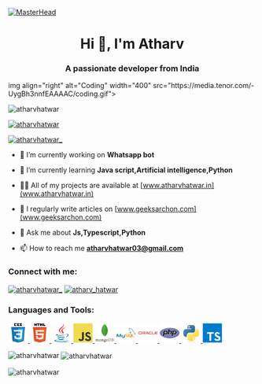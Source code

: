 [![MasterHead](https://wallpapercave.com/wp/wp7080156.jpg)](https://www.atharvhatwar.in)
<h1 align="center">Hi 👋, I'm Atharv</h1>
<h3 align="center">A passionate developer from India</h3>
img align="right" alt="Coding" width="400" src="https://media.tenor.com/-UygBh3nnfEAAAAC/coding.gif">

<p align="left"> <img src="https://komarev.com/ghpvc/?username=atharvhatwar&label=Profile%20views&color=0e75b6&style=flat" alt="atharvhatwar" /> </p>

<p align="left"> <a href="https://github.com/ryo-ma/github-profile-trophy"><img src="https://github-profile-trophy.vercel.app/?username=atharvhatwar" alt="atharvhatwar" /></a> </p>

<p align="left"> <a href="https://twitter.com/atharvhatwar_" target="blank"><img src="https://img.shields.io/twitter/follow/atharvhatwar_?logo=twitter&style=for-the-badge" alt="atharvhatwar_" /></a> </p>

- 🔭 I’m currently working on **Whatsapp bot**

- 🌱 I’m currently learning **Java script,Artificial intelligence,Python**

- 👨‍💻 All of my projects are available at [www.atharvhatwar.in](www.atharvhatwar.in)

- 📝 I regularly write articles on [www.geeksarchon.com](www.geeksarchon.com)

- 💬 Ask me about **Js,Typescript,Python**

- 📫 How to reach me **atharvhatwar03@gmail.com**

<h3 align="left">Connect with me:</h3>
<p align="left">
<a href="https://twitter.com/atharvhatwar_" target="blank"><img align="center" src="https://raw.githubusercontent.com/rahuldkjain/github-profile-readme-generator/master/src/images/icons/Social/twitter.svg" alt="atharvhatwar_" height="30" width="40" /></a>
<a href="https://instagram.com/atharv_hatwar" target="blank"><img align="center" src="https://raw.githubusercontent.com/rahuldkjain/github-profile-readme-generator/master/src/images/icons/Social/instagram.svg" alt="atharv_hatwar" height="30" width="40" /></a>
</p>

<h3 align="left">Languages and Tools:</h3>
<p align="left"> <a href="https://www.w3schools.com/css/" target="_blank" rel="noreferrer"> <img src="https://raw.githubusercontent.com/devicons/devicon/master/icons/css3/css3-original-wordmark.svg" alt="css3" width="40" height="40"/> </a> <a href="https://www.w3.org/html/" target="_blank" rel="noreferrer"> <img src="https://raw.githubusercontent.com/devicons/devicon/master/icons/html5/html5-original-wordmark.svg" alt="html5" width="40" height="40"/> </a> <a href="https://www.java.com" target="_blank" rel="noreferrer"> <img src="https://raw.githubusercontent.com/devicons/devicon/master/icons/java/java-original.svg" alt="java" width="40" height="40"/> </a> <a href="https://developer.mozilla.org/en-US/docs/Web/JavaScript" target="_blank" rel="noreferrer"> <img src="https://raw.githubusercontent.com/devicons/devicon/master/icons/javascript/javascript-original.svg" alt="javascript" width="40" height="40"/> </a> <a href="https://www.mongodb.com/" target="_blank" rel="noreferrer"> <img src="https://raw.githubusercontent.com/devicons/devicon/master/icons/mongodb/mongodb-original-wordmark.svg" alt="mongodb" width="40" height="40"/> </a> <a href="https://www.mysql.com/" target="_blank" rel="noreferrer"> <img src="https://raw.githubusercontent.com/devicons/devicon/master/icons/mysql/mysql-original-wordmark.svg" alt="mysql" width="40" height="40"/> </a> <a href="https://www.oracle.com/" target="_blank" rel="noreferrer"> <img src="https://raw.githubusercontent.com/devicons/devicon/master/icons/oracle/oracle-original.svg" alt="oracle" width="40" height="40"/> </a> <a href="https://www.php.net" target="_blank" rel="noreferrer"> <img src="https://raw.githubusercontent.com/devicons/devicon/master/icons/php/php-original.svg" alt="php" width="40" height="40"/> </a> <a href="https://www.python.org" target="_blank" rel="noreferrer"> <img src="https://raw.githubusercontent.com/devicons/devicon/master/icons/python/python-original.svg" alt="python" width="40" height="40"/> </a> <a href="https://www.typescriptlang.org/" target="_blank" rel="noreferrer"> <img src="https://raw.githubusercontent.com/devicons/devicon/master/icons/typescript/typescript-original.svg" alt="typescript" width="40" height="40"/> </a> </p>

<p><img align="left" src="https://github-readme-stats.vercel.app/api/top-langs?username=atharvhatwar&show_icons=true&locale=en&layout=compact" alt="atharvhatwar" /></p>

<p>&nbsp;<img align="center" src="https://github-readme-stats.vercel.app/api?username=atharvhatwar&show_icons=true&locale=en" alt="atharvhatwar" /></p>

<p><img align="center" src="https://github-readme-streak-stats.herokuapp.com/?user=atharvhatwar&" alt="atharvhatwar" /></p>
